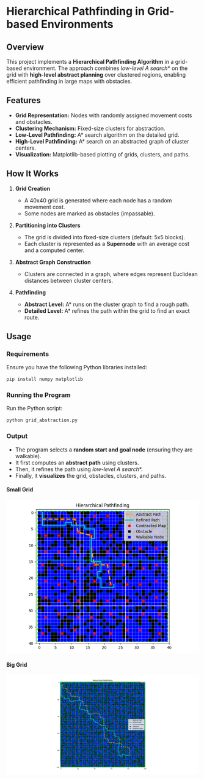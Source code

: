 # Hierarchical Pathfinding in Grid-based Environments

## Overview
This project implements a **Hierarchical Pathfinding Algorithm** in a grid-based environment. The approach combines **low-level A* search** on the grid with **high-level abstract planning** over clustered regions, enabling efficient pathfinding in large maps with obstacles.

## Features
- **Grid Representation:** Nodes with randomly assigned movement costs and obstacles.
- **Clustering Mechanism:** Fixed-size clusters for abstraction.
- **Low-Level Pathfinding:** A* search algorithm on the detailed grid.
- **High-Level Pathfinding:** A* search on an abstracted graph of cluster centers.
- **Visualization:** Matplotlib-based plotting of grids, clusters, and paths.

## How It Works
1. **Grid Creation**
   - A 40x40 grid is generated where each node has a random movement cost.
   - Some nodes are marked as obstacles (impassable).

2. **Partitioning into Clusters**
   - The grid is divided into fixed-size clusters (default: 5x5 blocks).
   - Each cluster is represented as a **Supernode** with an average cost and a computed center.

3. **Abstract Graph Construction**
   - Clusters are connected in a graph, where edges represent Euclidean distances between cluster centers.

4. **Pathfinding**
   - **Abstract Level:** A* runs on the cluster graph to find a rough path.
   - **Detailed Level:** A* refines the path within the grid to find an exact route.

## Usage
### Requirements
Ensure you have the following Python libraries installed:
```bash
pip install numpy matplotlib
```

### Running the Program
Run the Python script:
```bash
python grid_abstraction.py
```

### Output
- The program selects a **random start and goal node** (ensuring they are walkable).
- It first computes an **abstract path** using clusters.
- Then, it refines the path using **low-level A* search**.
- Finally, it **visualizes** the grid, obstacles, clusters, and paths.

#### Small Grid

![output path small grid](Figure_2.png)

#### Big Grid

![output path small grid](Figure_1.png)
